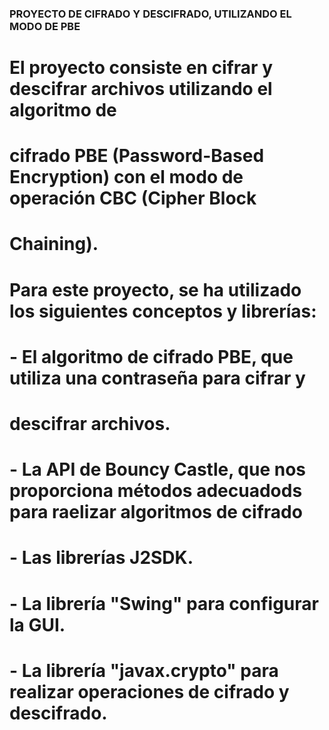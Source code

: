 ### PROYECTO DE CIFRADO Y DESCIFRADO, UTILIZANDO EL MODO DE PBE
# El proyecto consiste en cifrar y descifrar archivos utilizando el algoritmo de
# cifrado PBE (Password-Based Encryption) con el modo de operación CBC (Cipher Block
# Chaining).

# Para este proyecto, se ha utilizado los siguientes conceptos y librerías:
# - El algoritmo de cifrado PBE, que utiliza una contraseña para cifrar y
#   descifrar archivos.
# - La API de Bouncy Castle, que nos proporciona métodos adecuadods para raelizar algoritmos de cifrado
# - Las librerías J2SDK.
# - La librería "Swing" para configurar la GUI.
# - La librería "javax.crypto" para realizar operaciones de cifrado y descifrado.
